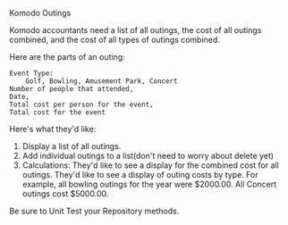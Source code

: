 Komodo Outings

Komodo accountants need a list of all outings, the cost of all outings combined, and the
cost of all types of outings combined.

Here are the parts of an outing:

	Event Type:
		Golf, Bowling, Amusement Park, Concert
	Number of people that attended,
	Date,
	Total cost per person for the event,
	Total cost for the event

Here's what they'd like:
1. Display a list of all outings.
2. Add individual outings to a list(don't need to worry about delete yet)
3. Calculations:
	They'd like to see a display for the combined cost for all outings.
	They'd like to see a display of outing costs by type.
		For example, all bowling outings for the year were $2000.00.
		All Concert outings cost $5000.00.


Be sure to Unit Test your Repository methods.

